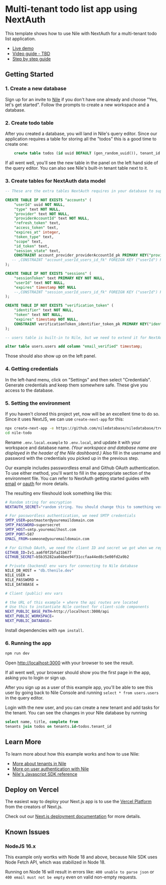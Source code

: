 # Multi-tenant todo list app using NextAuth

This template shows how to use Nile with NextAuth for a multi-tenant todo list application.

- [Live demo](https://nextauth-demo-delta.vercel.app/)
- [Video guide - TBD]()
- [Step by step guide](https://www.thenile.dev/docs/user-authentication/third-party/nextauth)

## Getting Started

### 1. Create a new database

Sign up for an invite to [Nile](https://thenile.dev) if you don't have one already and choose "Yes, let's get started". Follow the prompts to create a new workspace and a database.

### 2. Create todo table

After you created a database, you will land in Nile's query editor. Since our application requires a table for storing all the "todos" this is a good time to create one:

```sql
    create table todos (id uuid DEFAULT (gen_random_uuid()), tenant_id uuid, title varchar(256), complete boolean);
```

If all went well, you'll see the new table in the panel on the left hand side of the query editor. You can also see Nile's built-in tenant table next to it.

### 3. Create tables for NextAuth data model

```sql
-- These are the extra tables NextAuth requires in your database to support

CREATE TABLE IF NOT EXISTS "accounts" (
    "userId" uuid NOT NULL,
    "type" text NOT NULL,
    "provider" text NOT NULL,
    "providerAccountId" text NOT NULL,
    "refresh_token" text,
    "access_token" text,
    "expires_at" integer,
    "token_type" text,
    "scope" text,
    "id_token" text,
    "session_state" text,
    CONSTRAINT account_provider_providerAccountId_pk PRIMARY KEY("provider","providerAccountId")
   -- ,CONSTRAINT "account_userId_users_id_fk" FOREIGN KEY ("userId") REFERENCES "users.users"("id") ON DELETE cascade ON UPDATE no action;
);

CREATE TABLE IF NOT EXISTS "sessions" (
    "sessionToken" text PRIMARY KEY NOT NULL,
    "userId" text NOT NULL,
    "expires" timestamp NOT NULL
    --,CONSTRAINT "session_userId_users_id_fk" FOREIGN KEY ("userId") REFERENCES "users.users"("id") ON DELETE cascade ON UPDATE no action;
);

CREATE TABLE IF NOT EXISTS "verification_token" (
    "identifier" text NOT NULL,
    "token" text NOT NULL,
    "expires" timestamp NOT NULL,
    CONSTRAINT verificationToken_identifier_token_pk PRIMARY KEY("identifier","token")
);

-- users table is built-in to Nile, but we need to extend it for NextAuth

alter table users.users add column "email_verified" timestamp;
```

Those should also show up on the left panel.

### 4. Getting credentials

In the left-hand menu, click on "Settings" and then select "Credentials". Generate credentials and keep them somewhere safe. These give you access to the database.

### 5. Setting the environment

If you haven't cloned this project yet, now will be an excellent time to do so. Since it uses NextJS, we can use `create-next-app` for this:

```bash
npx create-next-app -e https://github.com/niledatabase/niledatabase/tree/main/examples/user_management/NextAuth todo-nextauth
cd nile-todo
```

Rename `.env.local.example` to `.env.local`, and update it with your workspace and database name.
_(Your workspace and database name are displayed in the header of the Nile dashboard.)_
Also fill in the username and password with the credentials you picked up in the previous step.

Our example includes passwordless email and Github OAuth authentication.
To use either method, you'll want to fill in the appropriate section of the environment file.
You can refer to NextAuth getting started guides with [email](https://authjs.dev/getting-started/providers/email-tutorial) or [oauth](https://authjs.dev/getting-started/providers/oauth-tutorial) for more details.

The resulting env fileshould look something like this:

```bash
# Random string for encryption
NEXTAUTH_SECRET="random string. You should change this to something very random."

# For passwordless authentication, we need SMTP credentials
SMTP_USER=postmaster@youremaildomain.com
SMTP_PASSWORD=supersecret
SMTP_HOST=smtp.youremailhost.com
SMTP_PORT=587
EMAIL_FROM=someone@youremaildomain.com

# For Github OAuth, we need the client ID and secret we got when we registered with Github:
GITHUB_ID=Iv1.aa6f0f2bfa21b677
GITHUB_SECRET=b5b35282aa04bee94f31ccfaa44ed8c5e00fd2a9b2

# Private (backend) env vars for connecting to Nile database
NILE_DB_HOST = "db.thenile.dev"
NILE_USER =
NILE_PASSWORD =
NILE_DATABASE =

# Client (public) env vars

# the URL of this example + where the api routes are located
# Use this to instantiate Nile context for client-side components
NEXT_PUBLIC_BASE_PATH=http://localhost:3000/api
NEXT_PUBLIC_WORKSPACE=
NEXT_PUBLIC_DATABASE=
```

Install dependencies with `npm install`.

### 6. Running the app

```bash
npm run dev
```

Open [http://localhost:3000](http://localhost:3000) with your browser to see the result.

If all went well, your browser should show you the first page in the app, asking you to login or sign up.

After you sign up as a user of this example app, you'll be able to see this user by going back to Nile Console and running `select * from users.users` in the query editor.

Login with the new user, and you can create a new tenant and add tasks for the tenant. You can see the changes in your Nile database by running

```sql
select name, title, complete from
tenants join todos on tenants.id=todos.tenant_id
```

## Learn More

To learn more about how this example works and how to use Nile:

- [More about tenants in Nile](https://www.thenile.dev/docs/tenant-management)
- [More on user authentication with Nile](https://www.thenile.dev/docs/user-authentication)
- [Nile's Javascript SDK reference](https://www.thenile.dev/docs/reference/sdk-reference)

## Deploy on Vercel

The easiest way to deploy your Next.js app is to use the [Vercel Platform](https://vercel.com/new?utm_medium=default-template&filter=next.js&utm_source=create-next-app&utm_campaign=create-next-app-readme) from the creators of Next.js.

Check out our [Next.js deployment documentation](https://nextjs.org/docs/deployment) for more details.

## Known Issues

### NodeJS 16.x

This example only wortks with Node 18 and above, because Nile SDK uses Node Fetch API, which was stabilized in Node 18.

Running on Node 16 will result in errors like:
`400 unable to parse json` or `400 email must not be empty` even on valid non-empty requests.
